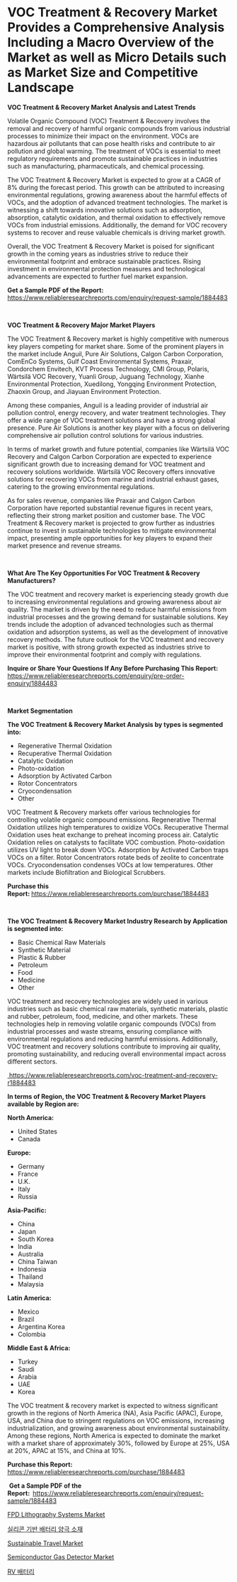 <p><h1>VOC Treatment & Recovery Market Provides a Comprehensive Analysis Including a Macro Overview of the Market as well as Micro Details such as Market Size and Competitive Landscape</h1></p><p><strong>VOC Treatment & Recovery Market Analysis and Latest Trends</strong></p>
<p><p>Volatile Organic Compound (VOC) Treatment & Recovery involves the removal and recovery of harmful organic compounds from various industrial processes to minimize their impact on the environment. VOCs are hazardous air pollutants that can pose health risks and contribute to air pollution and global warming. The treatment of VOCs is essential to meet regulatory requirements and promote sustainable practices in industries such as manufacturing, pharmaceuticals, and chemical processing.</p><p>The VOC Treatment & Recovery Market is expected to grow at a CAGR of 8% during the forecast period. This growth can be attributed to increasing environmental regulations, growing awareness about the harmful effects of VOCs, and the adoption of advanced treatment technologies. The market is witnessing a shift towards innovative solutions such as adsorption, absorption, catalytic oxidation, and thermal oxidation to effectively remove VOCs from industrial emissions. Additionally, the demand for VOC recovery systems to recover and reuse valuable chemicals is driving market growth.</p><p>Overall, the VOC Treatment & Recovery Market is poised for significant growth in the coming years as industries strive to reduce their environmental footprint and embrace sustainable practices. Rising investment in environmental protection measures and technological advancements are expected to further fuel market expansion.</p></p>
<p><strong>Get a Sample PDF of the Report:&nbsp;</strong> <a href="https://www.reliableresearchreports.com/enquiry/request-sample/1884483">https://www.reliableresearchreports.com/enquiry/request-sample/1884483</a></p>
<p>&nbsp;</p>
<p><strong>VOC Treatment & Recovery Major Market Players</strong></p>
<p><p>The VOC Treatment & Recovery market is highly competitive with numerous key players competing for market share. Some of the prominent players in the market include Anguil, Pure Air Solutions, Calgon Carbon Corporation, ComEnCo Systems, Gulf Coast Environmental Systems, Praxair, Condorchem Envitech, KVT Process Technology, CMI Group, Polaris, Wärtsilä VOC Recovery, Yuanli Group, Juguang Technology, Xianhe Environmental Protection, Xuedilong, Yongqing Environment Protection, Zhaoxin Group, and Jiayuan Environment Protection.</p><p>Among these companies, Anguil is a leading provider of industrial air pollution control, energy recovery, and water treatment technologies. They offer a wide range of VOC treatment solutions and have a strong global presence. Pure Air Solutions is another key player with a focus on delivering comprehensive air pollution control solutions for various industries.</p><p>In terms of market growth and future potential, companies like Wärtsilä VOC Recovery and Calgon Carbon Corporation are expected to experience significant growth due to increasing demand for VOC treatment and recovery solutions worldwide. Wärtsilä VOC Recovery offers innovative solutions for recovering VOCs from marine and industrial exhaust gases, catering to the growing environmental regulations.</p><p>As for sales revenue, companies like Praxair and Calgon Carbon Corporation have reported substantial revenue figures in recent years, reflecting their strong market position and customer base. The VOC Treatment & Recovery market is projected to grow further as industries continue to invest in sustainable technologies to mitigate environmental impact, presenting ample opportunities for key players to expand their market presence and revenue streams.</p></p>
<p>&nbsp;</p>
<p><strong>What Are The Key Opportunities For VOC Treatment & Recovery Manufacturers?</strong></p>
<p><p>The VOC treatment and recovery market is experiencing steady growth due to increasing environmental regulations and growing awareness about air quality. The market is driven by the need to reduce harmful emissions from industrial processes and the growing demand for sustainable solutions. Key trends include the adoption of advanced technologies such as thermal oxidation and adsorption systems, as well as the development of innovative recovery methods. The future outlook for the VOC treatment and recovery market is positive, with strong growth expected as industries strive to improve their environmental footprint and comply with regulations.</p></p>
<p><strong>Inquire or Share Your Questions If Any Before Purchasing This Report:</strong> <a href="https://www.reliableresearchreports.com/enquiry/pre-order-enquiry/1884483">https://www.reliableresearchreports.com/enquiry/pre-order-enquiry/1884483</a></p>
<p>&nbsp;</p>
<p><strong>Market Segmentation</strong></p>
<p><strong>The VOC Treatment & Recovery Market Analysis by types is segmented into:</strong></p>
<p><ul><li>Regenerative Thermal Oxidation</li><li>Recuperative Thermal Oxidation</li><li>Catalytic Oxidation</li><li>Photo-oxidation</li><li>Adsorption by Activated Carbon</li><li>Rotor Concentrators</li><li>Cryocondensation</li><li>Other</li></ul></p>
<p><p>VOC Treatment & Recovery markets offer various technologies for controlling volatile organic compound emissions. Regenerative Thermal Oxidation utilizes high temperatures to oxidize VOCs. Recuperative Thermal Oxidation uses heat exchange to preheat incoming process air. Catalytic Oxidation relies on catalysts to facilitate VOC combustion. Photo-oxidation utilizes UV light to break down VOCs. Adsorption by Activated Carbon traps VOCs on a filter. Rotor Concentrators rotate beds of zeolite to concentrate VOCs. Cryocondensation condenses VOCs at low temperatures. Other markets include Biofiltration and Biological Scrubbers.</p></p>
<p><strong>Purchase this Report:&nbsp;</strong><a href="https://www.reliableresearchreports.com/purchase/1884483">https://www.reliableresearchreports.com/purchase/1884483</a></p>
<p>&nbsp;</p>
<p><strong>The VOC Treatment & Recovery Market Industry Research by Application is segmented into:</strong></p>
<p><ul><li>Basic Chemical Raw Materials</li><li>Synthetic Material</li><li>Plastic & Rubber</li><li>Petroleum</li><li>Food</li><li>Medicine</li><li>Other</li></ul></p>
<p><p>VOC treatment and recovery technologies are widely used in various industries such as basic chemical raw materials, synthetic materials, plastic and rubber, petroleum, food, medicine, and other markets. These technologies help in removing volatile organic compounds (VOCs) from industrial processes and waste streams, ensuring compliance with environmental regulations and reducing harmful emissions. Additionally, VOC treatment and recovery solutions contribute to improving air quality, promoting sustainability, and reducing overall environmental impact across different sectors.</p></p>
<p><a href="https://www.reliableresearchreports.com/voc-treatment-and-recovery-r1884483">&nbsp;https://www.reliableresearchreports.com/voc-treatment-and-recovery-r1884483</a></p>
<p><strong>In terms of Region, the VOC Treatment & Recovery Market Players available by Region are:</strong></p>
<p>
    <p> <strong> North America: </strong>
        <ul>
            <li>United States</li>
            <li>Canada</li>
        </ul>
        </p> 
    <p> <strong> Europe: </strong>
        <ul>
            <li>Germany</li>
            <li>France</li>
            <li>U.K.</li>
            <li>Italy</li>
            <li>Russia</li>
        </ul>
        </p> 
    <p> <strong> Asia-Pacific: </strong>
        <ul>
            <li>China</li>
            <li>Japan</li>
            <li>South Korea</li>
            <li>India</li>
            <li>Australia</li>
            <li>China Taiwan</li>
            <li>Indonesia</li>
            <li>Thailand</li>
            <li>Malaysia</li>
        </ul>
        </p> 
    <p> <strong> Latin America: </strong>
        <ul>
            <li>Mexico</li>
            <li>Brazil</li>
            <li>Argentina Korea</li>
            <li>Colombia</li>
        </ul>
        </p> 
    <p> <strong> Middle East & Africa: </strong>
        <ul>
            <li>Turkey</li>
            <li>Saudi</li>
            <li>Arabia</li>
            <li>UAE</li>
            <li>Korea</li>
        </ul>
    </p>
    </p>
<p><p>The VOC treatment & recovery market is expected to witness significant growth in the regions of North America (NA), Asia Pacific (APAC), Europe, USA, and China due to stringent regulations on VOC emissions, increasing industrialization, and growing awareness about environmental sustainability. Among these regions, North America is expected to dominate the market with a market share of approximately 30%, followed by Europe at 25%, USA at 20%, APAC at 15%, and China at 10%.</p></p>
<p><strong>Purchase this Report: </strong><a href="https://www.reliableresearchreports.com/purchase/1884483">https://www.reliableresearchreports.com/purchase/1884483</a></p>
<p>&nbsp;<strong>Get a Sample PDF of the Report:&nbsp;&nbsp;</strong><a href="https://www.reliableresearchreports.com/enquiry/request-sample/1884483">https://www.reliableresearchreports.com/enquiry/request-sample/1884483</a></p>
<p><strong></strong></p>
<p><p><a href="https://github.com/claudianurdin/Market-Research-Report-List-1/blob/main/fpd-lithography-systems-market.md">FPD Lithography Systems Market</a></p><p><a href="https://github.com/langcat852024/Market-Research-Report-List-1/blob/main/2717119124658.md">실리콘 기반 배터리 양극 소재</a></p><p><a href="https://www.linkedin.com/pulse/sustainable-travelnbspmarket-focuses-market-share-size-projected-ohbmc?trackingId=bnuu88%2BVes%2BNIm06TcVpdg%3D%3D">Sustainable Travel Market</a></p><p><a href="https://github.com/almainyongb/Market-Research-Report-List-1/blob/main/semiconductor-gas-detector-market.md">Semiconductor Gas Detector Market</a></p><p><a href="https://github.com/romeshmittrochakma11/Market-Research-Report-List-1/blob/main/4964164124657.md">RV 배터리</a></p></p>